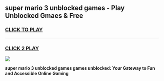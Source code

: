 
## super mario 3 unblocked games - Play Unblocked Gmaes & Free
<h3>
<a href="https://news.freeplayer.one?title=super_mario_3_unblocked_games&ref=16F">CLICK TO PLAY</a></h3>
<hr>

<h3>
<a href="https://news.freeplayer.one?title=super_mario_3_unblocked_games&ref=16F">CLICK 2 PLAY</a>
  
</h3>

<a href="https://news.freeplayer.one?title=super_mario_3_unblocked_games&ref=16F/"><img src="https://clearcache.store/games.png"></a>


**super mario 3 unblocked games games unblocked: Your Gateway to Fun and Accessible Online Gaming**
